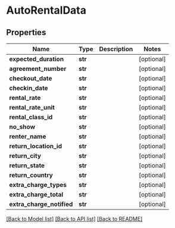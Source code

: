 # AutoRentalData

## Properties
Name | Type | Description | Notes
------------ | ------------- | ------------- | -------------
**expected_duration** | **str** |  | [optional] 
**agreement_number** | **str** |  | [optional] 
**checkout_date** | **str** |  | [optional] 
**checkin_date** | **str** |  | [optional] 
**rental_rate** | **str** |  | [optional] 
**rental_rate_unit** | **str** |  | [optional] 
**rental_class_id** | **str** |  | [optional] 
**no_show** | **str** |  | [optional] 
**renter_name** | **str** |  | [optional] 
**return_location_id** | **str** |  | [optional] 
**return_city** | **str** |  | [optional] 
**return_state** | **str** |  | [optional] 
**return_country** | **str** |  | [optional] 
**extra_charge_types** | **str** |  | [optional] 
**extra_charge_total** | **str** |  | [optional] 
**extra_charge_notified** | **str** |  | [optional] 

[[Back to Model list]](../README.md#documentation-for-models) [[Back to API list]](../README.md#documentation-for-api-endpoints) [[Back to README]](../README.md)


